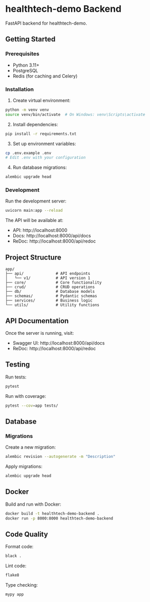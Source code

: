 # healthtech-demo Backend

FastAPI backend for healthtech-demo.

## Getting Started

### Prerequisites
- Python 3.11+
- PostgreSQL
- Redis (for caching and Celery)

### Installation

1. Create virtual environment:
```bash
python -m venv venv
source venv/bin/activate  # On Windows: venv\Scripts\activate
```

2. Install dependencies:
```bash
pip install -r requirements.txt
```

3. Set up environment variables:
```bash
cp .env.example .env
# Edit .env with your configuration
```

4. Run database migrations:
```bash
alembic upgrade head
```

### Development

Run the development server:
```bash
uvicorn main:app --reload
```

The API will be available at:
- API: http://localhost:8000
- Docs: http://localhost:8000/api/docs
- ReDoc: http://localhost:8000/api/redoc

## Project Structure

```
app/
├── api/              # API endpoints
│   └── v1/           # API version 1
├── core/             # Core functionality
├── crud/             # CRUD operations
├── db/               # Database models
├── schemas/          # Pydantic schemas
├── services/         # Business logic
└── utils/            # Utility functions
```

## API Documentation

Once the server is running, visit:
- Swagger UI: http://localhost:8000/api/docs
- ReDoc: http://localhost:8000/api/redoc

## Testing

Run tests:
```bash
pytest
```

Run with coverage:
```bash
pytest --cov=app tests/
```

## Database

### Migrations

Create a new migration:
```bash
alembic revision --autogenerate -m "Description"
```

Apply migrations:
```bash
alembic upgrade head
```

## Docker

Build and run with Docker:
```bash
docker build -t healthtech-demo-backend .
docker run -p 8000:8000 healthtech-demo-backend
```

## Code Quality

Format code:
```bash
black .
```

Lint code:
```bash
flake8
```

Type checking:
```bash
mypy app
```